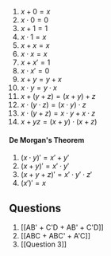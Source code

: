 1) $x+0=x$
2) $x\cdot0=0$
3) $x+1=1$
4) $x\cdot1=x$
5) $x+x=x$
6) $x\cdot x=x$
7) $x+x'=1$
8) $x\cdot x'=0$
9) $x+y=y+x$
10) $x \cdot y=y \cdot x$
11) $x+(y+z) =(x+y) +z$
12) $x \cdot (y \cdot z) = (x \cdot y) \cdot z$
13) $x \cdot (y+z)=x \cdot y+x \cdot z$
14) $x+yz = (x+y) \cdot (x+z)$
#### De Morgan's Theorem
1) $(x \cdot y)' = x' + y'$
2) $(x + y)' = x' \cdot y'$
3) $(x+y+z)' = x' \cdot y' \cdot z'$
4) $(x')' = x$
## Questions
1) [[AB' + C'D + AB' + C'D]]
2) [[ABC + ABC' + A'C]]
3) [[Question 3]]
